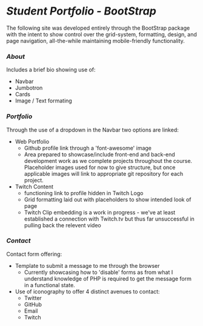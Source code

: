 # *Student Portfolio - BootStrap*
The following site was developed entirely through the BootStrap package with the intent to show control over the grid-system, formatting, design, and page navigation, all-the-while maintaining mobile-friendly functionality.

### *About*
Includes a brief bio showing use of:
* Navbar
* Jumbotron
* Cards
* Image / Text formating

### *Portfolio*
Through the use of a dropdown in the Navbar two options are linked:
* Web Portfolio
    * Github profile link through a 'font-awesome' image
    * Area prepared to showcase/include front-end and back-end development work as we complete projects throughout the course. Placeholder images used for now to give structure,     but once applicable images will link to appropriate git repository for each project. 
* Twitch Content
    * functioning link to profile hidden in Twitch Logo
    * Grid formatting laid out with placeholders to show intended look of page
    * Twitch Clip embedding is a work in progress - we've at least established a connection with Twitch.tv but thus far unsuccessful in pulling back the relevent video
<!-- This was an attempt at going above assignment requirements. Goal was to successfully embed live streaming on this page, chat features, and saved clips,
    however the provided documention for embedding wasn't entirely clear to me, leaving me unsuccessful. -->

### *Contact*
Contact form offering:
* Template to submit a message to me through the browser
    * Currently showcasing how to 'disable' forms as from what I understand knowledge of PHP is required to get the message form in a functional state.
* Use of iconography to offer 4 distinct avenues to contact:
    * Twitter
    * GitHub
    * Email
    * Twitch
